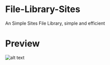 # File-Library-Sites
An Simple Sites File Library, simple and efficient

# Preview
![alt text](https://sch.tamir.my.id/img/preview.png)
